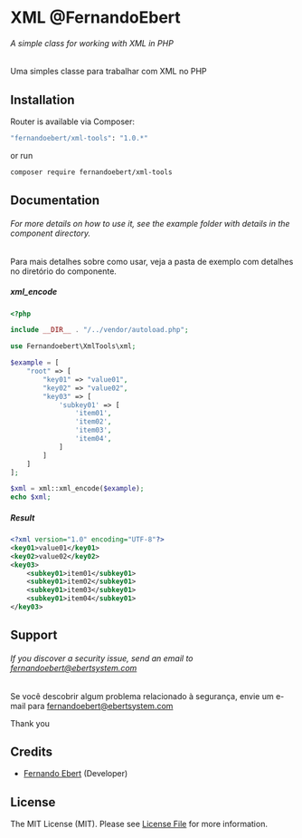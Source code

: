 # XML @FernandoEbert
###### A simple class for working with XML in PHP

Uma simples classe para trabalhar com XML no PHP

## Installation

Router is available via Composer:

```bash
"fernandoebert/xml-tools": "1.0.*"
```

or run

```bash
composer require fernandoebert/xml-tools
```

## Documentation

###### For more details on how to use it, see the example folder with details in the component directory.

Para mais detalhes sobre como usar, veja a pasta de exemplo com detalhes no diretório do componente.



##### xml_encode

```php
<?php

include __DIR__ . "/../vendor/autoload.php";

use Fernandoebert\XmlTools\xml;

$example = [
    "root" => [
        "key01" => "value01",
        "key02" => "value02",
        "key03" => [
            'subkey01' => [
                'item01',
                'item02',
                'item03',
                'item04',
            ]
        ]
    ]    
];

$xml = xml::xml_encode($example);
echo $xml;
```

##### Result
```xml
<?xml version="1.0" encoding="UTF-8"?>
<key01>value01</key01>
<key02>value02</key02>
<key03>
	<subkey01>item01</subkey01>
	<subkey01>item02</subkey01>
	<subkey01>item03</subkey01>
	<subkey01>item04</subkey01>
</key03>
```

## Support

###### If you discover a security issue, send an email to fernandoebert@ebertsystem.com

Se você descobrir algum problema relacionado à segurança, envie um e-mail para fernandoebert@ebertsystem.com

Thank you

## Credits

- [Fernando Ebert](https://github.com/fernandoebert) (Developer)

## License

The MIT License (MIT). Please see [License File](https://github.com/FernandoEbert/xml-tools/blob/main/LICENSE) for more information.
